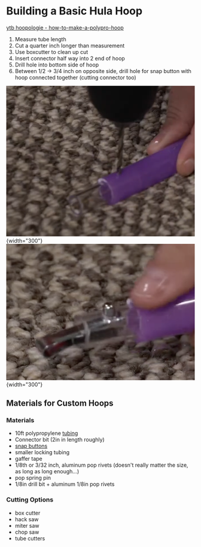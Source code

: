 # Building a Basic Hula Hoop

[ytb hoopologie - how-to-make-a-polypro-hoop](https://www.youtube.com/watch?v=YW-MBIBQK-g&list=PL6q_IrhhxcB6BoLNs4MIzvt914U9PNF4p)

1. Measure tube length
2. Cut a quarter inch longer than measurement
3. Use boxcutter to clean up cut
4. Insert connector half way into 2 end of hoop
5. Drill hole into bottom side of hoop
5. Between 1/2 -> 3/4 inch on opposite side, drill hole for snap button with hoop connected together (cutting connector too)

![](../images/drill-insert.png){width="300"}
![](../images/insert.png){width="300"}

## Materials for Custom Hoops

### Materials

- 10ft polypropylene [tubing](https://www.hoopologie.com/natural-clear-polypro-tubing)
- Connector bit (2in in length roughly)
- [snap buttons](https://www.hoopologie.com/tools-hardware)
- smaller locking tubing
- gaffer tape
- 1/8th or 3/32 inch, aluminum pop rivets (doesn't really matter the size, as long as long enough...)
- pop spring pin
- 1/8in drill bit + aluminum 1/8in pop rivets


### Cutting Options

- box cutter
- hack saw
- miter saw
- chop saw
- tube cutters

